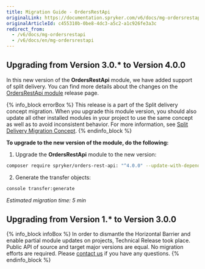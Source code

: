 ```yaml
---
title: Migration Guide - OrdersRestApi
originalLink: https://documentation.spryker.com/v6/docs/mg-ordersrestapi
originalArticleId: c455310b-0be8-4dc3-a5c2-a1c926fe3a3c
redirect_from:
  - /v6/docs/mg-ordersrestapi
  - /v6/docs/en/mg-ordersrestapi
---
```


## Upgrading from Version 3.0.* to Version 4.0.0

In this new version of the **OrdersRestApi** module, we have added support of split delivery. You can find more details about the changes on the [OrdersRestApi module](https://github.com/spryker/orders-rest-api/releases) release page.

{% info_block errorBox %}
This release is a part of the Split delivery concept migration. When you upgrade this module version, you should also update all other installed modules in your project to use the same concept as well as to avoid inconsistent behavior. For more information, see [Split Delivery Migration Concept](/docs/scos/dev/migration-concepts/split-delivery-migration-concept.html).
{% endinfo_block %}

**To upgrade to the new version of the module, do the following:**
1. Upgrade the **OrdersRestApi** module to the new version:

```bash
composer require spryker/orders-rest-api: "^4.0.0" --update-with-dependencies
```
2. Generate the transfer objects:

```bash
console transfer:generate
```

*Estimated migration time: 5 min*

## Upgrading from Version 1.* to Version 3.0.0

{% info_block infoBox %}
In order to dismantle the Horizontal Barrier and enable partial module updates on projects, Technical Release took place. Public API of source and target major versions are equal. No migration efforts are required. Please [contact us](https://spryker.com/en/support/) if you have any questions.
{% endinfo_block %}
